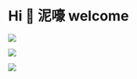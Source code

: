 # Hi 🎉 泥嚎 welcome

<p><a href="https://xiaomaohuifaguang.github.io/"><img src="https://img.shields.io/static/v1?label=博客&message=博客&color=green"/></a></p>
  
![](https://github-readme-stats.vercel.app/api?username=xiaomaohuifaguang&show_icons=true&theme=dark&count_private=true)

![](https://github-readme-stats.vercel.app/api/top-langs/?username=xiaomaohuifaguang&theme=dark&layout=compact)

<!--
### Hi there 👋
**xiaomaohuifaguang/xiaomaohuifaguang** is a ✨ _special_ ✨ repository because its `README.md` (this file) appears on your GitHub profile.

Here are some ideas to get you started:

- 🔭 I’m currently working on ...
- 🌱 I’m currently learning ...
- 👯 I’m looking to collaborate on ...
- 🤔 I’m looking for help with ...
- 💬 Ask me about ...
- 📫 How to reach me: ...
- 😄 Pronouns: ...
- ⚡ Fun fact: ...
-->
